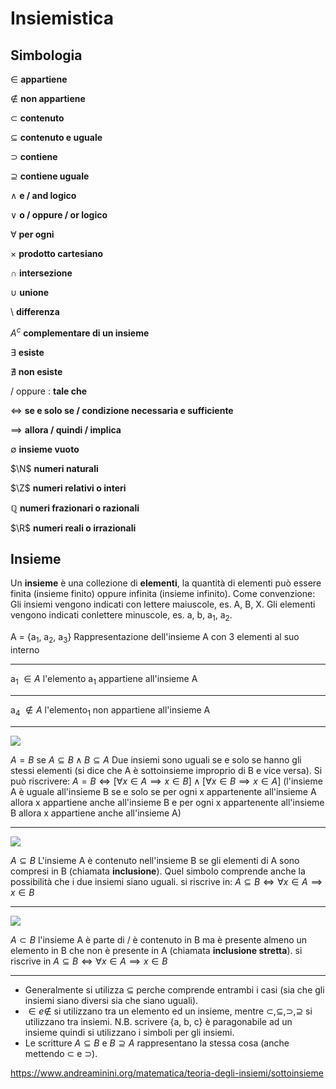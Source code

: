 ﻿# Insiemistica

## Simbologia

$\in$ **appartiene**

$\notin$ **non appartiene**

$\subset$ **contenuto**

$\subseteq$ **contenuto e uguale**

$\supset$ **contiene**

$\supseteq$ **contiene uguale**

$\land$ **e / and logico**

$\lor$ **o / oppure / or logico**

$\forall$ **per ogni**

$\times$ **prodotto cartesiano**

$\cap$ **intersezione**

$\cup$ **unione**

$\setminus$ **differenza**

 $A^{c}$ **complementare di un insieme**
 
$\exists$ **esiste**

$\nexists$ **non esiste**

$/$ oppure $:$ **tale che**

$\iff$ **se e solo se / condizione necessaria e sufficiente**

$\implies$ **allora / quindi / implica**

$\emptyset$ **insieme vuoto**

$\N$ **numeri naturali**

$\Z$ **numeri relativi o interi**

$\mathbb{Q}$ **numeri frazionari o razionali**

$\R$ **numeri reali o irrazionali**

## Insieme
Un **insieme** è una collezione di **elementi**, la quantità di elementi può essere finita (insieme finito) oppure infinita (insieme infinito).
Come convenzione:
Gli insiemi vengono indicati con lettere maiuscole, es. A, B, X.
Gli elementi vengono indicati conlettere minuscole, es. a, b, a<sub>1</sub>, a<sub>2</sub>.

A = {a<sub>1</sub>, a<sub>2</sub>, a<sub>3</sub>}
Rappresentazione dell'insieme A con 3 elementi al suo interno

<hr>

a<sub>1</sub> $\in A$ 
l'elemento a<sub>1</sub> appartiene all'insieme A

<hr>

a<sub>4</sub> $\notin A$
l'elemento<sub>1</sub> non appartiene all'insieme A

<hr>

![](https://i.ibb.co/r5RYcXR/insiemi-impropri.png)

$A = B$ se $A \subseteq B \land B \subseteq A$
Due insiemi sono uguali se e solo se hanno gli stessi elementi (si dice che A è sottoinsieme improprio di B e vice versa).
Si può riscrivere:
$A = B \iff [\forall x \in A \implies x \in B] \land [\forall x \in B \implies x \in A]$
(l'insieme A è uguale all'insieme B se e solo se per ogni x appartenente all'insieme A allora x appartiene anche all'insieme B e per ogni x appartenente all'insieme B allora x appartiene anche all'insieme A)

<hr>

![](https://i.ibb.co/qjp74YR/insiemi-contenuti.png)

$A \subseteq B$
L'insieme A è contenuto nell'insieme B se gli elementi di A sono compresi in B (chiamata **inclusione**).
Quel simbolo comprende anche la possibilità che i due insiemi siano uguali.
si riscrive in:
$A \subseteq B \iff \forall x \in A \implies x \in B$

<hr>

![](https://i.ibb.co/qYPxKsp/insiemi-contenuti2.png)

$A \subset B$
l'insieme A è parte di / è contenuto in B ma è presente almeno un elemento in B che non è presente in A (chiamata **inclusione stretta**).
si riscrive in 
$A \subseteq B \iff \forall x \in A \implies x \in B$

<hr>

- Generalmente si utilizza $\subseteq$ perche comprende entrambi i casi (sia che gli insiemi siano diversi sia che siano uguali).
- $\in e \notin$ si utilizzano tra un elemento ed un insieme, mentre $\subset , \subseteq , \supset , \supseteq$ si utilizzano tra insiemi.
N.B. scrivere {a, b, c} è paragonabile ad un insieme quindi si utilizzano i simboli per gli insiemi.
- Le scritture $A \subseteq B$ e $B \supseteq A$ rappresentano la stessa cosa (anche mettendo $\subset$ e $\supset$).

https://www.andreaminini.org/matematica/teoria-degli-insiemi/sottoinsieme
